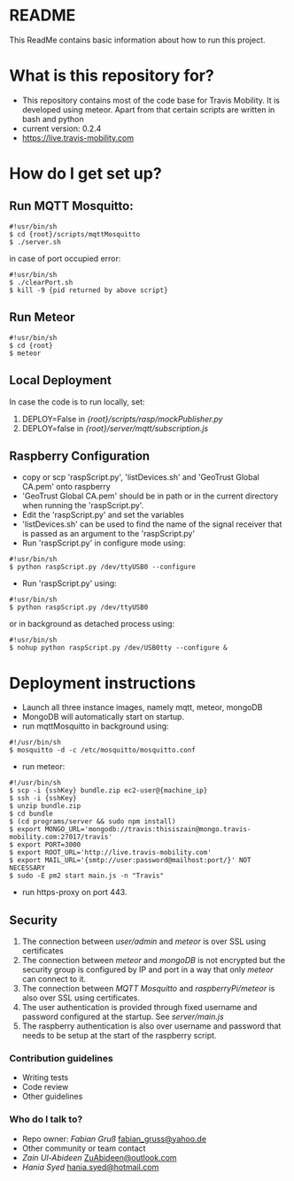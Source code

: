 # README #

This ReadMe contains basic information about how to run this project.

# What is this repository for? #

* This repository contains most of the code base for Travis Mobility. It is developed using meteor. Apart from that certain scripts are written in bash and python
* current version: 0.2.4
* https://live.travis-mobility.com

# How do I get set up? #

## Run MQTT Mosquitto: ##
```
#!usr/bin/sh
$ cd {root}/scripts/mqttMosquitto
$ ./server.sh
```
in case of port occupied error:
```
#!usr/bin/sh
$ ./clearPort.sh
$ kill -9 {pid returned by above script}
```

## Run Meteor ##
```
#!usr/bin/sh
$ cd {root}
$ meteor
```

## Local Deployment ##
In case the code is to run locally, set:
1. DEPLOY=False in *{root}/scripts/rasp/mockPublisher.py*
2. DEPLOY=false in *{root}/server/mqtt/subscription.js*

## Raspberry Configuration ##
* copy or scp 'raspScript.py', 'listDevices.sh' and 'GeoTrust Global CA.pem' onto raspberry
* 'GeoTrust Global CA.pem' should be in path or in the current directory when running the 'raspScript.py'.
* Edit the 'raspScript.py' and set the variables
* 'listDevices.sh' can be used to find the name of the signal receiver that is passed as an argument to the 'raspScript.py'
* Run 'raspScript.py' in configure mode using:
```
#!usr/bin/sh
$ python raspScript.py /dev/ttyUSB0 --configure
```
* Run 'raspScript.py' using:
```
#!usr/bin/sh
$ python raspScript.py /dev/ttyUSB0
```
or in background as detached process using:
```
#!usr/bin/sh
$ nohup python raspScript.py /dev/USB0tty --configure &
```

# Deployment instructions #
* Launch all three instance images, namely mqtt, meteor, mongoDB
* MongoDB will automatically start on startup.
* run mqttMosquitto in background using:
```
#!/usr/bin/sh
$ mosquitto -d -c /etc/mosquitto/mosquitto.conf
```
* run meteor:
```
#!/usr/bin/sh
$ scp -i {sshKey} bundle.zip ec2-user@{machine_ip}
$ ssh -i {sshKey}
$ unzip bundle.zip
$ cd bundle
$ (cd programs/server && sudo npm install)
$ export MONGO_URL='mongodb://travis:thisiszain@mongo.travis-mobility.com:27017/travis'
$ export PORT=3000
$ export ROOT_URL='http://live.travis-mobility.com'
$ export MAIL_URL='{smtp://user:password@mailhost:port/}' NOT NECESSARY
$ sudo -E pm2 start main.js -n "Travis"
```
* run https-proxy on port 443.

## Security ##
1. The connection between *user/admin* and *meteor* is over SSL using certificates
2. The connection between *meteor* and *mongoDB* is not encrypted but the security group is configured by IP and port in a way that only *meteor* can connect to it.
3. The connection between *MQTT Mosquitto* and *raspberryPi/meteor* is also over SSL using certificates.
4. The user authentication is provided through fixed username and password configured at the startup. See *server/main.js*
5. The raspberry authentication is also over username and password that needs to be setup at the start of the raspberry script.

### Contribution guidelines ###

* Writing tests
* Code review
* Other guidelines

### Who do I talk to? ###

* Repo owner: *Fabian Gruß* fabian_gruss@yahoo.de
* Other community or team contact
* *Zain Ul-Abideen* ZuAbideen@outlook.com
* *Hania Syed* hania.syed@hotmail.com